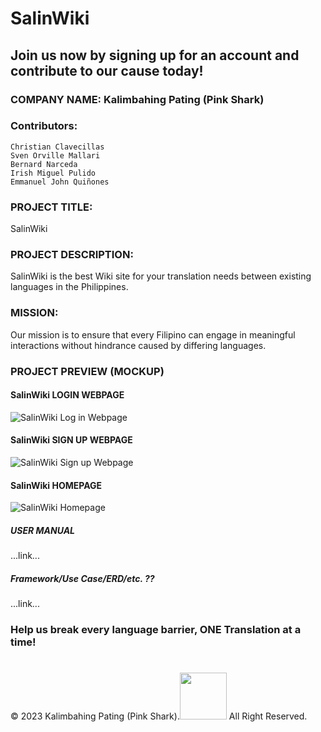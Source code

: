 # SalinWiki
## Join us now by signing up for an account and contribute to our cause today! 
### COMPANY NAME: Kalimbahing Pating (Pink Shark)
### Contributors:
    Christian Clavecillas
    Sven Orville Mallari
    Bernard Narceda
    Irish Miguel Pulido
    Emmanuel John Quiñones

### PROJECT TITLE:
SalinWiki
### PROJECT DESCRIPTION:
SalinWiki is the best Wiki site for your translation needs between existing languages in the Philippines.
### MISSION:
Our mission is to ensure that every Filipino can engage in meaningful interactions without hindrance caused by differing languages. 

### PROJECT PREVIEW (MOCKUP)
#### SalinWiki LOGIN WEBPAGE
![SalinWiki Log in Webpage](https://github.com/clavecillascc/SalinWiki/assets/104261996/62b7f6e0-5738-46e6-b1ee-63d71db17c28)

#### SalinWiki SIGN UP WEBPAGE
![SalinWiki Sign up Webpage](https://github.com/clavecillascc/SalinWiki/assets/104261996/1da2efa2-85b8-4172-92b0-2d693e25d92c)

#### SalinWiki HOMEPAGE 
![SalinWiki Homepage](https://github.com/clavecillascc/SalinWiki/assets/104261996/0cea3f26-0c6e-4c39-a902-6f48ac07c656)

##### USER MANUAL
...link...

##### Framework/Use Case/ERD/etc. ??
...link...

### Help us break every language barrier, ONE Translation at a time!
#

© 2023 Kalimbahing Pating (Pink Shark).<img src="https://github.com/clavecillascc/SalinWiki/assets/104261996/513e46d1-b288-47e8-ad9b-cff42f98c998" width="75" height="75"> All Right Reserved.
